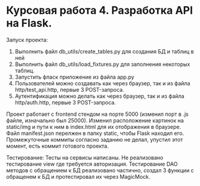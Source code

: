 # Курсовая работа 4. Разработка API на Flask.
Запуск проекта:
1. Выполнить файл db_utils/create_tables.py для создания БД и таблиц в ней
2. Выполнить файл db_utils/load_fixtures.py для заполнения некоторых таблиц.
3. Запустить фласк приложение из файла app.py
4. Пользователей можно создавать как через браузер, так и из файла http/test_api.http, первые 3 POST-запроса.
5. Аутентификация можно делать как через браузер, так и из файла http/auth.http, первые 3 POST-запроса.

Проект работает с frontend стендом на порте 5000 (изменил порт в .js файле, изначально был 25000).
Изменил расположение картинок на static/img и пути к ним в index.html для их отображения в браузере.
Файл manifest.json перелжен в папку static, чтобы Flask находил его.
Промежуточные коммиты согласно заданию не делал, упустил этот момент, есть коммит готового проекта.

Тестирование:
Тесты на сервисы написаны.
Не реализовано тестирование view где требуется авторизация.
Тестирование DAO методов с обращением к БД реализовано частично, создал 3 функции с обращенем к БД и протестировал их через MagicMock.
